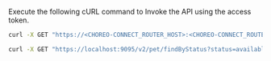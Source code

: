 Execute the following cURL command to Invoke the API using the access token.

 ``` bash tab="Format"
 curl -X GET "https://<CHOREO-CONNECT_ROUTER_HOST>:<CHOREO-CONNECT_ROUTER_PORT>/<API-context>/<API-resource>" -H "accept:application/xml" -H "Authorization:Bearer $TOKEN" -k
 ```
 
 ``` bash tab="Example"
 curl -X GET "https://localhost:9095/v2/pet/findByStatus?status=available" -H "accept: application/xml" -H "Authorization:Bearer $TOKEN" -k
 ```

